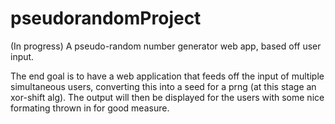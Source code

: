 # pseudorandomProject
(In progress) A pseudo-random number generator web app, based off user input.

The end goal is to have a web application that feeds off the input of multiple simultaneous users, converting this into a seed
for a prng (at this stage an xor-shift alg). The output will then be displayed for the users with some nice formating thrown 
in for good measure.
